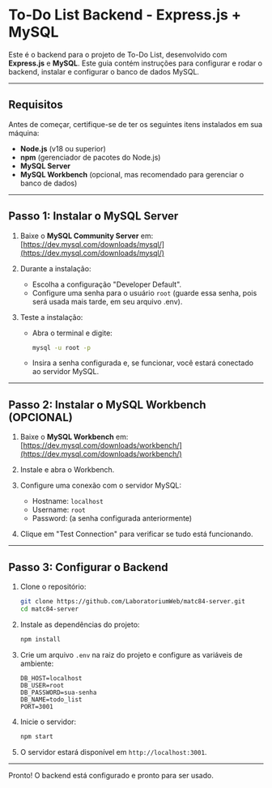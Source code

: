 # **To-Do List Backend - Express.js + MySQL**

Este é o backend para o projeto de To-Do List, desenvolvido com **Express.js** e **MySQL**. Este guia contém instruções para configurar e rodar o backend, instalar e configurar o banco de dados MySQL.

---

## **Requisitos**

Antes de começar, certifique-se de ter os seguintes itens instalados em sua máquina:

- **Node.js** (v18 ou superior)
- **npm** (gerenciador de pacotes do Node.js)
- **MySQL Server**
- **MySQL Workbench** (opcional, mas recomendado para gerenciar o banco de dados)

---

## **Passo 1: Instalar o MySQL Server**

1. Baixe o **MySQL Community Server** em:  
   [https://dev.mysql.com/downloads/mysql/](https://dev.mysql.com/downloads/mysql/)

2. Durante a instalação:
   - Escolha a configuração "Developer Default".
   - Configure uma senha para o usuário `root` (guarde essa senha, pois será usada mais tarde, em seu arquivo .env).

3. Teste a instalação:
   - Abra o terminal e digite:
     ```bash
     mysql -u root -p
     ```
   - Insira a senha configurada e, se funcionar, você estará conectado ao servidor MySQL.

---

## **Passo 2: Instalar o MySQL Workbench (OPCIONAL)**

1. Baixe o **MySQL Workbench** em:  
   [https://dev.mysql.com/downloads/workbench/](https://dev.mysql.com/downloads/workbench/)

2. Instale e abra o Workbench.

3. Configure uma conexão com o servidor MySQL:
   - Hostname: `localhost`
   - Username: `root`
   - Password: (a senha configurada anteriormente)

4. Clique em "Test Connection" para verificar se tudo está funcionando.

---

## **Passo 3: Configurar o Backend**

1. Clone o repositório:

   ```bash
   git clone https://github.com/LaboratoriumWeb/matc84-server.git
   cd matc84-server
   ```

2. Instale as dependências do projeto:

   ```bash
   npm install
   ```

3. Crie um arquivo `.env` na raiz do projeto e configure as variáveis de ambiente:

   ```env
   DB_HOST=localhost
   DB_USER=root
   DB_PASSWORD=sua-senha
   DB_NAME=todo_list
   PORT=3001
   ```

4. Inicie o servidor:

   ```bash
   npm start
   ```

5. O servidor estará disponível em `http://localhost:3001`.

---

Pronto! O backend está configurado e pronto para ser usado.
